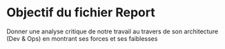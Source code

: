 # Objectif du fichier Report

Donner une analyse critique de notre travail au travers de son architecture (Dev & Ops) en montrant ses forces et ses faiblesses
